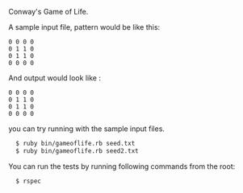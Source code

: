 Conway's Game of Life.

A sample input file, pattern would be like this:

```
0 0 0 0
0 1 1 0
0 1 1 0
0 0 0 0
```

And output would look like :

```
0 0 0 0
0 1 1 0
0 1 1 0
0 0 0 0
```

you can try running with the sample input files.

```sh
  $ ruby bin/gameoflife.rb seed.txt
  $ ruby bin/gameoflife.rb seed2.txt
```

You can run the tests by running following commands from the root:

```sh
  $ rspec
```
